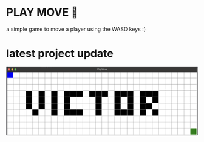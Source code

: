 # PLAY MOVE 🚶
a simple game to move a player using the WASD keys :)


# latest project update
![last update](img/image2.png)